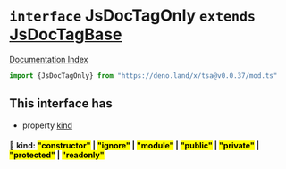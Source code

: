# `interface` JsDocTagOnly `extends` [JsDocTagBase](../interface.JsDocTagBase/README.md)

[Documentation Index](../README.md)

```ts
import {JsDocTagOnly} from "https://deno.land/x/tsa@v0.0.37/mod.ts"
```

## This interface has

- property [kind](#-kind-constructor--ignore--module--public--private--protected--readonly)


#### 📄 kind: <mark>"constructor"</mark> | <mark>"ignore"</mark> | <mark>"module"</mark> | <mark>"public"</mark> | <mark>"private"</mark> | <mark>"protected"</mark> | <mark>"readonly"</mark>



